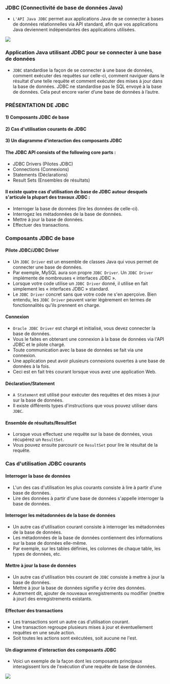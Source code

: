 ### **JDBC (Connectivité de base de données Java)**

+ `L'API Java JDBC` permet aux applications Java de se connecter à
  bases de données relationnelles via API standard, afin que vos applications Java deviennent indépendantes des applications utilisées.

<img src = "https://jenkov.com/images/java-jdbc/jdbc.png"/>

### **Application Java utilisant JDBC pour se connecter à une base de données**

+ `JDBC` standardise la façon de se connecter à une base de données, comment exécuter des requêtes sur celle-ci,
  comment naviguer dans le résultat d'une telle requête et comment exécuter des mises à jour dans la base de données.
  JDBC ne standardise pas le SQL envoyé à la base de données. Cela peut encore varier d’une base de données à l’autre.

### **PRÉSENTATION DE JDBC**

#### **1) Composants JDBC de base**
#### **2) Cas d'utilisation courants de JDBC**
#### **3) Un diagramme d'interaction des composants JDBC**

#### **The JDBC API consists of the following core parts :**

+ JDBC Drivers (Pilotes JDBC)
+ Connections (Connexions)
+ Statements (Déclarations)
+ Result Sets (Ensembles de résultats)


#### **Il existe quatre cas d'utilisation de base de JDBC autour desquels s'articule la plupart des travaux JDBC :**

+ Interroger la base de données (lire les données de celle-ci).
+ Interrogez les métadonnées de la base de données.
+ Mettre à jour la base de données.
+ Effectuer des transactions.

### **Composants JDBC de base**

#### **Pilote JDBC/JDBC Driver**

+ Un `JDBC Driver` est un ensemble de classes Java qui vous permet de connecter une base de données.
+ Par exemple, MySQL aura son propre `JDBC Driver`. Un `JDBC Driver` implémente de nombreuses « interfaces JDBC ».
+ Lorsque votre code utilise un `JDBC Driver` donné, il utilise en fait simplement les « interfaces JDBC » standard.
+ Le `JDBC Driver` concret sans que votre code ne s'en aperçoive. Bien entendu, les `JDBC Driver` peuvent varier légèrement en termes de fonctionnalités qu'ils prennent en charge.


#### **Connexion**

+ `Oracle JDBC Driver` est chargé et initialisé, vous devez connecter la base de données.
+ Vous le faites en obtenant une connexion à la base de données via l'API JDBC et le pilote chargé.
+ Toute communication avec la base de données se fait via une connexion.
+ Une application peut avoir plusieurs connexions ouvertes à une base de données à la fois.
+ Ceci est en fait très courant lorsque vous avez une application Web.


#### **Déclaration/Statement**

+ `A Statement` est utilisé pour exécuter des requêtes et des mises à jour sur la base de données.
+ Il existe différents types d'instructions que vous pouvez utiliser dans `JDBC`.


#### **Ensemble de résultats/ResultSet**

+ Lorsque vous effectuez une requête sur la base de données, vous récupérez un `ResultSet`.
+ Vous pouvez ensuite parcourir ce `ResultSet` pour lire le résultat de la requête.


### **Cas d'utilisation JDBC courants**

#### **Interroger la base de données**

+ L'un des cas d'utilisation les plus courants consiste à lire à partir d'une base de données.
+ Lire des données à partir d'une base de données s'appelle interroger la base de données.

#### **Interroger les métadonnées de la base de données**

+ Un autre cas d'utilisation courant consiste à interroger les métadonnées de la base de données.
+ Les métadonnées de la base de données contiennent des informations sur la base de données elle-même.
+ Par exemple, sur les tables définies, les colonnes de chaque table, les types de données, etc.

#### **Mettre à jour la base de données**

+ Un autre cas d'utilisation très courant de `JDBC` consiste à mettre à jour la base de données.
+ Mettre à jour la base de données signifie y écrire des données.
+ Autrement dit, ajouter de nouveaux enregistrements ou modifier (mettre à jour) des enregistrements existants.


#### **Effectuer des transactions**

+ Les transactions sont un autre cas d'utilisation courant.
+ Une transaction regroupe plusieurs mises à jour et éventuellement requêtes en une seule action.
+ Soit toutes les actions sont exécutées, soit aucune ne l'est.

#### **Un diagramme d'interaction des composants JDBC**

+ Voici un exemple de la façon dont les composants principaux interagissent lors de l'exécution d'une requête de base de données.

<img src = "https://jenkov.com/images/java-jdbc/overview.png"/>